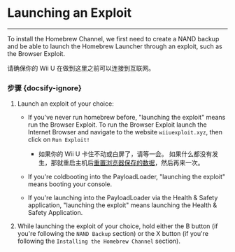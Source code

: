 # Launching an Exploit
---
To install the Homebrew Channel, we first need to create a NAND backup and be able to launch the Homebrew Launcher through an exploit, such as the Browser Exploit.

请确保你的 Wii U 在做到这里之前可以连接到互联网。

### 步骤 {docsify-ignore}

1. Launch an exploit of your choice:
    - If you've never run homebrew before, "launching the exploit" means run the Browser Exploit. To run the Browser Exploit launch the Internet Browser and navigate to the website `wiiuexploit.xyz`, then click on `Run Exploit!`
      - 如果你的 Wii U 卡住不动或白屏了，请等一会。 如果什么都没有发生，那就重启主机后[重置浏览器保存的数据](https://en-americas-support.nintendo.com/app/answers/detail/a_id/1507/~/how-to-delete-the-internet-browser-history)，然后再来一次。

    - If you're coldbooting into the PayloadLoader, "launching the exploit" means booting your console.

    - If you're launching into the PayloadLoader via the Health & Safety application, "launching the exploit" means launching the Health & Safety Application.

1. While launching the exploit of your choice, hold either the B button (if you're following the `NAND Backup` section) or the X button (if you're following the `Installing the Homebrew Channel` section).
